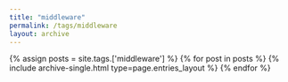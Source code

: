 ```yaml
---
title: "middleware"
permalink: /tags/middleware
layout: archive
---
```


{% assign posts = site.tags.['middleware'] %}
{% for post in posts %} {% include archive-single.html type=page.entries_layout %} {% endfor %}
